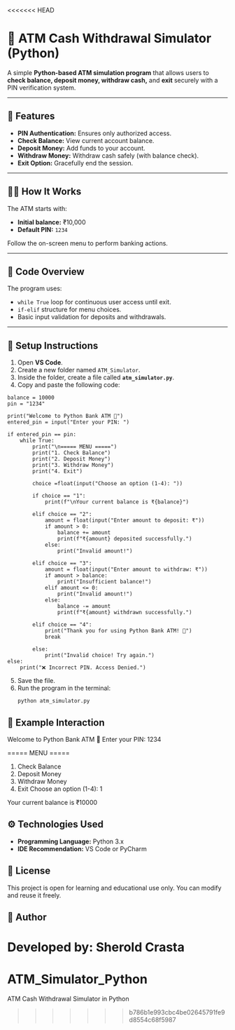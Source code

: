 <<<<<<< HEAD
# 🏦 ATM Cash Withdrawal Simulator (Python)

A simple **Python-based ATM simulation program** that allows users to **check balance, deposit money, withdraw cash,** and **exit** securely with a PIN verification system.

---

## 🚀 Features

- **PIN Authentication:** Ensures only authorized access.  
- **Check Balance:** View current account balance.  
- **Deposit Money:** Add funds to your account.  
- **Withdraw Money:** Withdraw cash safely (with balance check).  
- **Exit Option:** Gracefully end the session.  

---

## 🧑‍💻 How It Works

The ATM starts with:

- **Initial balance:** ₹10,000  
- **Default PIN:** `1234`

Follow the on-screen menu to perform banking actions.

---

## 🧩 Code Overview

The program uses:
- `while True` loop for continuous user access until exit.
- `if-elif` structure for menu choices.
- Basic input validation for deposits and withdrawals.

---

## 💾 Setup Instructions

1. Open **VS Code**.
2. Create a new folder named `ATM_Simulator`.
3. Inside the folder, create a file called **`atm_simulator.py`**.
4. Copy and paste the following code:

```
balance = 10000
pin = "1234"

print("Welcome to Python Bank ATM 🏦")
entered_pin = input("Enter your PIN: ")

if entered_pin == pin:
    while True:
        print("\n===== MENU =====")
        print("1. Check Balance")
        print("2. Deposit Money")
        print("3. Withdraw Money")
        print("4. Exit")

        choice =float(input("Choose an option (1-4): "))

        if choice == "1":
            print(f"\nYour current balance is ₹{balance}")

        elif choice == "2":
            amount = float(input("Enter amount to deposit: ₹"))
            if amount > 0:
                balance += amount
                print(f"₹{amount} deposited successfully.")
            else:
                print("Invalid amount!")

        elif choice == "3":
            amount = float(input("Enter amount to withdraw: ₹"))
            if amount > balance:
                print("Insufficient balance!")
            elif amount <= 0:
                print("Invalid amount!")
            else:
                balance -= amount
                print(f"₹{amount} withdrawn successfully.")

        elif choice == "4":
            print("Thank you for using Python Bank ATM! 👋")
            break

        else:
            print("Invalid choice! Try again.")
else:
    print("❌ Incorrect PIN. Access Denied.")
```

5. Save the file.
6. Run the program in the terminal:
   ```
   python atm_simulator.py
   ```

## 🧠 Example Interaction

Welcome to Python Bank ATM 🏦
Enter your PIN: 1234

===== MENU =====
1. Check Balance
2. Deposit Money
3. Withdraw Money
4. Exit
Choose an option (1-4): 1

Your current balance is ₹10000

## ⚙️ Technologies Used

- **Programming Language:** Python 3.x  
- **IDE Recommendation:** VS Code or PyCharm  

## 📜 License

This project is open for learning and educational use only. You can modify and reuse it freely.

## 🤝 Author

**Developed by:** Sherold Crasta
=======
# ATM_Simulator_Python
ATM Cash Withdrawal Simulator in Python
>>>>>>> b786b1e993cbc4be02645791fe9d8554c68f5987
